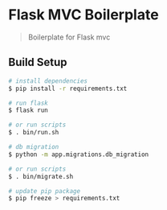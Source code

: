 # Flask MVC Boilerplate

> Boilerplate for Flask mvc

## Build Setup

``` bash
# install dependencies
$ pip install -r requirements.txt

# run flask
$ flask run 

# or run scripts
$ . bin/run.sh

# db migration
$ python -m app.migrations.db_migration

# or run scripts
$ . bin/migrate.sh

# update pip package
$ pip freeze > requirements.txt
```
